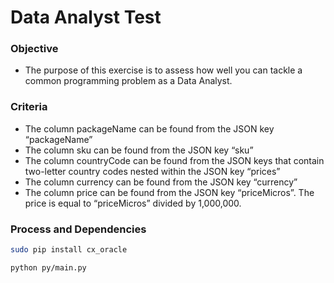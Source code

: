 # Data Analyst Test

### Objective

* The purpose of this exercise is to assess how well you can tackle a common
programming problem as a Data Analyst.


### Criteria

* The column packageName can be found from the JSON key “packageName”
* The column sku can be found from the JSON key “sku”
* The column countryCode can be found from the JSON keys that contain two-letter
country codes nested within the JSON key “prices”
* The column currency can be found from the JSON key “currency”
* The column price can be found from the JSON key “priceMicros”. The price is equal to
“priceMicros” divided by 1,000,000.


### Process and Dependencies
  ```bash
  sudo pip install cx_oracle
  ```

  ```bash
  python py/main.py
  ```

